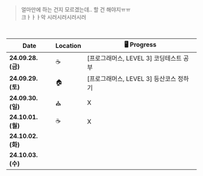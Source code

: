 > 얼마만에 하는 건지 모르겠는데.. 할 건 해야지ㅠㅠ  
> 크ㅏㅏㅏ악 시러시러시러시러

<br>

| Date             | Location | 🖥️ Progress                             |
|------------------|----------|-----------------------------------------|
| **24.09.28. (금)** | ☕️        | [프로그래머스, LEVEL 3] 코딩테스트 공부       |
| **24.09.29. (토)** | 🏠       | [프로그래머스, LEVEL 3] 등산코스 정하기       |
| **24.09.30. (일)** | ⛪️       |         X                                |
| **24.10.01. (월)** |  ☕️        |         X                                |
| **24.10.02. (화)** |          |                                         |
| **24.10.03. (수)** |          |                                         |
